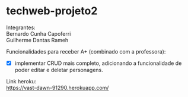 # techweb-projeto2

Integrantes:    
Bernardo Cunha Capoferri  
Guilherme Dantas Rameh  

Funcionalidades para receber A+ (combinado com a professora):  
- [x] implementar CRUD mais completo, adicionando a funcionalidade de poder editar e deletar personagens.  

Link heroku:  
https://vast-dawn-91290.herokuapp.com/